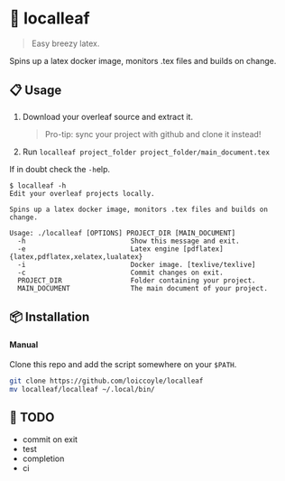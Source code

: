 # 🍃 localleaf

> Easy breezy latex.

Spins up a latex docker image, monitors .tex files and builds on change.

## 📋 Usage

1. Download your overleaf source and extract it.
   > Pro-tip: sync your project with github and clone it instead!
2. Run `localleaf project_folder project_folder/main_document.tex`

If in doubt check the `-h`elp.

<!-- help start -->

```
$ localleaf -h
Edit your overleaf projects locally.

Spins up a latex docker image, monitors .tex files and builds on change.

Usage: ./localleaf [OPTIONS] PROJECT_DIR [MAIN_DOCUMENT]
  -h                          Show this message and exit.
  -e                          Latex engine [pdflatex] {latex,pdflatex,xelatex,lualatex}
  -i                          Docker image. [texlive/texlive]
  -c                          Commit changes on exit.
  PROJECT_DIR                 Folder containing your project.
  MAIN_DOCUMENT               The main document of your project.
```

<!-- help end -->

## 📦 Installation

#### Manual

Clone this repo and add the script somewhere on your `$PATH`.

```bash
git clone https://github.com/loiccoyle/localleaf
mv localleaf/localleaf ~/.local/bin/
```

<!--
### Arch

TODO
-->

## 📜 TODO

- commit on exit
- test
- completion
- ci
